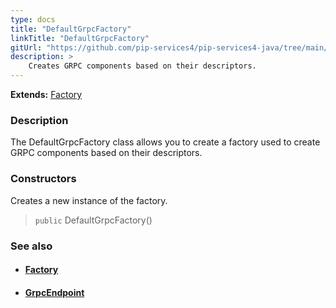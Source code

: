 ```yaml
---
type: docs
title: "DefaultGrpcFactory"
linkTitle: "DefaultGrpcFactory"
gitUrl: "https://github.com/pip-services4/pip-services4-java/tree/main/pip-services4-grpc-java"
description: > 
    Creates GRPC components based on their descriptors.
---
```


**Extends:** [Factory](../../../components/build/factory)


### Description

The DefaultGrpcFactory class allows you to create a factory used to create GRPC components based on their descriptors.

### Constructors

Creates a new instance of the factory.

> `public` DefaultGrpcFactory()


### See also
- #### [Factory](../../../components/build/factory) 
- #### [GrpcEndpoint](../../controllers/grpc_endpoint)

